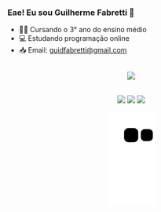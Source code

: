 ### Eae! Eu sou Guilherme Fabretti 👋

- 👨‍🎓 Cursando o 3° ano do ensino médio
- 💻 Estudando programação online
- 📥 Email: guidfabretti@gmail.com

##

 <div align="center">
  <a href="https://github.com/guifabretti">
  <img height="180em" src="https://github-readme-stats.vercel.app/api?username=guifabretti&show_icons=true&theme=radical&include_all_commits=true&count_private=true"/>
  
  <!--  <img height="180em" src="https://github-readme-stats.vercel.app/api/top-langs/?username=guifabretti&layout=compact&langs_count=7&theme=radical"/>
</div> -->

 
##  
  
  <div> 
  <p align="center">
    <a href="https://api.whatsapp.com/send?phone=5519999684545" target="_blank"><img src="https://img.shields.io/badge/WhatsApp-25D366?style=for-the-badge&logo=whatsapp&logoColor=white" target="_blank"></a> 
    <a href="https://instagram.com/guifabretti_" target="_blank"><img src="https://img.shields.io/badge/-Instagram-%23E4405F?style=for-the-badge&logo=instagram&logoColor=white" target="_blank"></a>
 	  <a href="https://open.spotify.com/user/guilherminho_pvp" target="_blank"><img src="https://img.shields.io/badge/Spotify-1ED760?&style=for-the-badge&logo=spotify&logoColor=white" target="_blank"></a>
 
 ![Snake animation](https://github.com/guifabretti/guifabretti/blob/output/github-contribution-grid-snake.svg)
